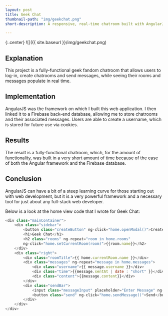 ```yaml
---
layout: post
title: Geek Chat
thumbnail-path: "img/geekchat.png"
short-description: A responsive, real-time chatroom built with AngularJS and Firebase.

---
```


{:.center}
![]({{ site.baseurl }}/img/geekchat.png)

## Explanation

This project is a fully-functional geek fandom chatroom that allows users to log-in, create chatrooms and send messages, while seeing their rooms and messages populate in real time.

## Implementation

AngularJS was the framework on which I built this web application. I then linked it to a Firebase back-end database, allowing me to store chatrooms and their associated messages. Users are able to create a username, which is stored for future use via cookies.

## Results

The result is a fully-functional chatroom, which, for the amount of functionality, was built in a very short amount of time because of the ease of both the Angular framework and the Firebase database.

## Conclusion

AngularJS can have a bit of a steep learning curve for those starting out with web development, but it is a very powerful framework and a necessary tool for just about any full-stack web developer.

Below is a look at the home view code that I wrote for Geek Chat:

```Javascript
<div class="mainContainer">
    <div class="sidebar">
        <button class="createButton" ng-click="home.openModal()">Create Room</button>
        <h1>Geek Chat</h1>
        <h2 class="rooms" ng-repeat="room in home.rooms"
        ng-click="home.setCurrentRoom(room)">{{room.name}}</h2>
    </div>
    <div class="right">
        <div class="roomTitle">{{ home.currentRoom.name }}</div>
        <div class="messages" ng-repeat="message in home.messages">
            <div class="username">{{ message.username }}</div>
            <div class="time">{{message.sentAt | date : "short" }}</div>
            <div class="content">{{message.content}}</div>      
        </div>
        <div class="sendBar">
            <input class="messageInput" placeholder="Enter Message" ng-model="home.newMessage.content">
            <button class="send" ng-click="home.sendMessage()">Send</button>
        </div>
    </div>
</div>
```

